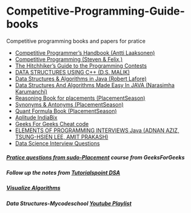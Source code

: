 # Competitive-Programming-Guide-books
Competitive programming books and papers for pratice
<ul>
  <li><a href="https://github.com/duttanaman1/Competitive-Programming-Guide-books/blob/main/Competitive%20Programmer%E2%80%99s%20Handbook.pdf">Competitive Programmer’s Handbook (Antti Laaksonen)</a></li>
   <li><a href="https://github.com/duttanaman1/Competitive-Programming-Guide-books/blob/main/Competitive%20Programming.pdf">Competitive Programming (Steven & Felix,)</a></li>
  <li><a href="https://github.com/duttanaman1/Competitive-Programming-Guide-books/blob/main/The%20Hitchhiker%E2%80%99s%20Guide%20to%20Programming%20Contests.pdf">The Hitchhiker’s Guide to the Programming Contests</a></li>
  
  <li><a href="https://github.com/duttanaman1/Competitive-Programming-Guide-books/blob/main/DATA%20STRUCTURES%20USING%20C%2B%2B.pdf">DATA STRUCTURES USING C++ (D.S. MALIK)</a></li>
  <li><a href="https://github.com/duttanaman1/Competitive-Programming-Guide-books/blob/main/data_structures_and_algorithms_in_java%20Robert%20Lafore.pdf">Data Structures & Algorithms in Java (Robert Lafore)</a></li>
  <li><a href="https://github.com/duttanaman1/Competitive-Programming-Guide-books/blob/main/Data%20Structures%20and%20Algorithms%20Made%20Easy%20in%20Java%20-%20Narasimha%20Karumanchi-min.pdf">Data Structures And Algorithms Made Easy In JAVA (Narasimha Karumanchi)</a></li>
  
  <li><a href="https://github.com/duttanaman1/Competitive-Programming-Guide-books/blob/main/Reasoning_Book_2018.pdf">Reasoning Book for placements (PlacementSeason)</a></li>  
  <li><a href="https://github.com/duttanaman1/Competitive-Programming-Guide-books/blob/main/Synonyms_Antonyms_2018.pdf">Synonyms & Antonyms (PlacementSeason)</a></li>
   <li><a href="https://github.com/duttanaman1/Competitive-Programming-Guide-books/blob/main/Quant%20Formula%20Book.pdf"> Quant Formula Book (PlacementSeason)</a></li>  
  <li><a href="https://github.com/duttanaman1/Competitive-Programming-Guide-books/blob/main/aptitude-Indiabix.pdf">Aplitude IndiaBix</li> 
  <li><a href="https://github.com/duttanaman1/Competitive-Programming-Guide-books/blob/main/GFG%20Cheatcode%20Book.pdf">Geeks For Geeks Cheat code</a></li>
  <li><a href="https://github.com/duttanaman1/Competitive-Programming-Guide-books/blob/main/Elements%20of%20Programming%20Interviews%20in%20Java_The%20Insiders'%20Guide.pdf">ELEMENTS OF PROGRAMMING INTERVIEWS Java (ADNAN AZIZ, TSUNG-HSIEN LEE, AMIT PRAKASH)</li>
   <li><a href="https://github.com/duttanaman1/Competitive-Programming-Guide-books/blob/main/datascience_Interview_questions.pdf">Data Science Interview Questions</li>
    
  
 </ul>
 
 
 <h5>Pratice questions from <a href="https://practice.geeksforgeeks.org/courses/SudoPlacement/">sudo-Placement</a> course from GeeksForGeeks</h5>
 <h5>Follow up the notes from <a href="https://www.tutorialspoint.com/data_structures_algorithms/index.htm">Tutorialspoint DSA</a></h5>
 <h5><a href="https://visualgo.net/en"> Visualize Algorithms</a></h5>
 <h5>Data Structures-Mycodeschool <a href="https://www.youtube.com/watch?v=92S4zgXN17o&list=PL2_aWCzGMAwI3W_JlcBbtYTwiQSsOTa6P">Youtube Playlist</a></h5>
